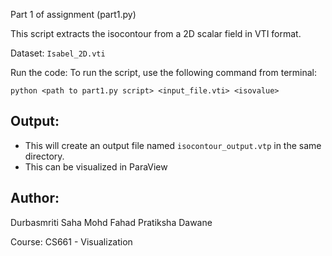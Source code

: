 Part 1 of assignment (part1.py)

This script extracts the isocontour from a 2D scalar field in VTI format.

Dataset:
 `Isabel_2D.vti`

Run the code:
To run the script, use the following command from terminal:

    python <path to part1.py script> <input_file.vti> <isovalue>

Output:
-------
- This will create an output file named `isocontour_output.vtp` in the same directory.
- This can be visualized in ParaView


Author:
-------
Durbasmriti Saha
Mohd Fahad
Pratiksha Dawane

Course: CS661 - Visualization

